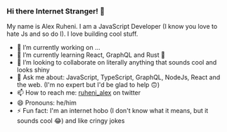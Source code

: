 ### Hi there Internet Stranger! 👋
My name is Alex Ruheni. I am a JavaScript Developer (I know you love to hate Js and so do I). I love building cool stuff.


- 🔭 I’m currently working on ...
- 🌱 I’m currently learning React, GraphQL and Rust 🦀
- 👯 I’m looking to collaborate on literally anything that sounds cool and looks shiny
- 💬 Ask me about: JavaScript, TypeScript, GraphQL, NodeJs, React and the web. (I'm no expert but I'd be glad to help 🙃)
- 📫 How to reach me: [ruheni_alex](https://twitter.com/ruheni_alex) on twitter
- 😄 Pronouns: he/him
- ⚡ Fun fact: I'm an internet hobo (I don't know what it means, but it sounds cool 😂) and like cringy jokes
